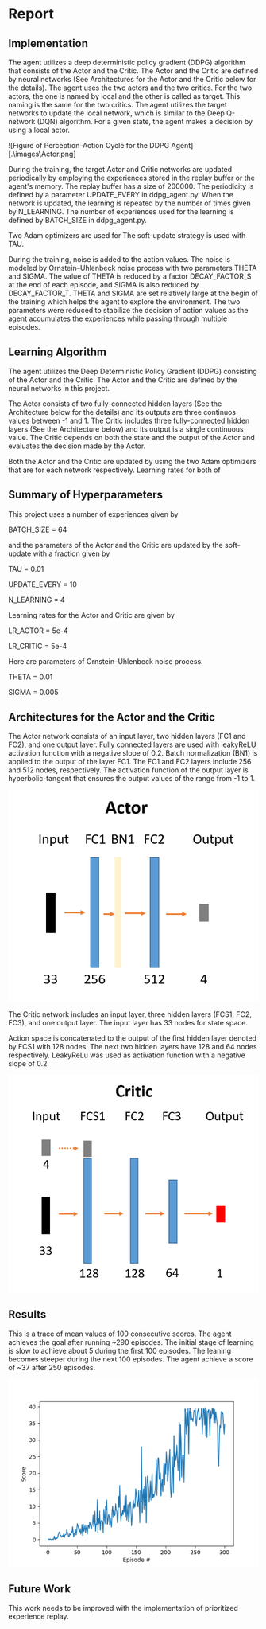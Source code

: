 # Report

## Implementation
The agent utilizes a deep deterministic policy gradient (DDPG) algorithm that consists of the Actor and the Critic. The Actor and the Critic are defined by neural networks (See Architectures for the Actor and the Critic below for the details). The agent uses the two actors and the two critics. For the two actors, the one is named by local and the other is called as target. This naming is the same for the two critics. The agent utilizes the target networks to update the local network, which is similar to the Deep Q-network (DQN) algorithm. For a given state, the agent makes a decision by using a local actor. 

![Figure of Perception-Action Cycle for the DDPG Agent][.\images\Actor.png]

During the training, the target Actor and Critic networks are updated periodically by employing the experiences stored in the replay buffer or the agent's memory. The replay buffer has a size of 200000. The periodicity is defined by a parameter UPDATE_EVERY in ddpg_agent.py. When the network is updated, the learning is repeated by the number of times given by N_LEARNING. The number of experiences used for the learning is defined by BATCH_SIZE in ddpg_agent.py. 

Two Adam optimizers are used for
The soft-update strategy is used with TAU. 

During the training, noise is added to the action values.  The noise is modeled by Ornstein–Uhlenbeck noise process with two parameters THETA and SIGMA.  The value of THETA is reduced by a factor DECAY_FACTOR_S at the end of each episode, and SIGMA is also reduced by DECAY_FACTOR_T. THETA and SIGMA are set relatively large at the begin of the training which helps the agent to explore the environment.  The two parameters were reduced to stabilize the decision of action values as the agent accumulates the experiences while passing through multiple episodes.


## Learning Algorithm
The agent utilizes the Deep Deterministic Policy Gradient (DDPG) consisting of the Actor and the Critic. The Actor and the Critic are defined by the neural networks in this project. 




The Actor consists of two fully-connected hidden layers (See the Architecture below for the details) and its outputs are three continuos values between -1 and 1. The Critic includes three fully-connected hidden layers (See the Architecture below) and its output is a single continuous value. The Critic depends on both the state and the output of the Actor and evaluates the decision made by the Actor.

Both the Actor and the Critic are updated by using the two Adam optimizers that are for each network respectively. Learning rates for both of 

## Summary of Hyperparameters
This project uses a number of experiences given by 

BATCH_SIZE = 64

and the parameters of the Actor and the Critic are updated by the soft-update with a fraction given by 

TAU = 0.01

UPDATE_EVERY = 10

N_LEARNING = 4

Learning rates for the Actor and Critic are given by 

LR_ACTOR = 5e-4

LR_CRITIC = 5e-4

Here are parameters of Ornstein–Uhlenbeck noise process.

THETA = 0.01

SIGMA = 0.005


## Architectures for the Actor and the Critic
The Actor network consists of an input layer, two hidden layers (FC1 and FC2), and one output layer.  Fully connected layers are used with leakyReLU activation function with a negative slope of 0.2.  Batch normalization (BN1) is applied to the output of the layer FC1.  The FC1 and FC2 layers include 256 and 512 nodes, respectively.  The activation function of the output layer is hyperbolic-tangent that ensures the output values of the range from -1 to 1. 

![Figure of Actor architecture](https://github.com/hurxx018/Udacity_Continuous_Control/blob/master/images/Actor.png)

The Critic network includes an input layer, three hidden layers (FCS1, FC2, FC3), and one output layer.  The input layer has 33 nodes for state space. 

 
 Action space is concatenated to the output of the first hidden layer denoted by FCS1 with 128 nodes. The next two hidden layers have 128 and 64 nodes respectively. LeakyReLu was used as activation function with a negative slope of 0.2

![Figure of Critic architecture](https://github.com/hurxx018/Udacity_Continuous_Control/blob/master/images/Critic.png)


## Results
This is a trace of mean values of 100 consecutive scores. The agent achieves the goal after running ~290 episodes. The initial stage of learning is slow to achieve about 5 during the first 100 episodes. The leaning becomes steeper during the next 100 episodes. The agent achieve a score of ~37 after 250 episodes. 

![Figure of Score](https://github.com/hurxx018/Udacity_Continuous_Control/blob/master/images/score.png)


## Future Work
This work needs to be improved with the implementation of prioritized experience replay.
